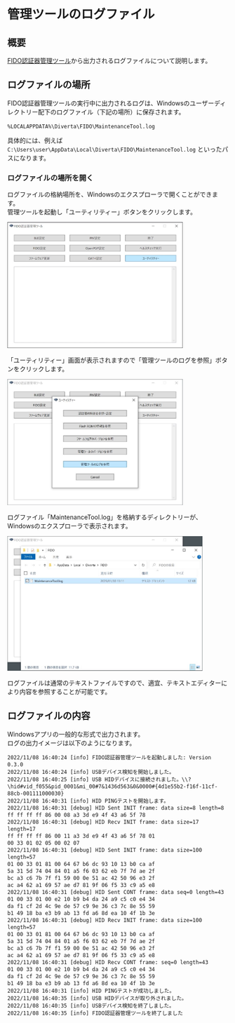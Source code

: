 # 管理ツールのログファイル

## 概要
[FIDO認証器管理ツール](../../MaintenanceTool/dotNET/README.md)から出力されるログファイルについて説明します。

## ログファイルの場所

FIDO認証器管理ツールの実行中に出力されるログは、Windowsのユーザーディレクトリー配下のログファイル（下記の場所）に保存されます。

`%LOCALAPPDATA%\Diverta\FIDO\MaintenanceTool.log`

具体的には、例えば `C:\Users\user\AppData\Local\Diverta\FIDO\MaintenanceTool.log` といったパスになります。

### ログファイルの場所を開く

ログファイルの格納場所を、Windowsのエクスプローラで開くことができます。<br>
管理ツールを起動し「ユーティリティー」ボタンをクリックします。

<img src="assets02/0016.jpg" width="400">

「ユーティリティー」画面が表示されますので「管理ツールのログを参照」ボタンをクリックします。

<img src="assets02/0017.jpg" width="400">

ログファイル「MaintenanceTool.log」を格納するディレクトリーが、Windowsのエクスプローラで表示されます。

<img src="assets02/0018.jpg" width="445">

ログファイルは通常のテキストファイルですので、適宜、テキストエディターにより内容を参照することが可能です。

## ログファイルの内容

Windowsアプリの一般的な形式で出力されます。<br>
ログの出力イメージは以下のようになります。
```
2022/11/08 16:40:24 [info] FIDO認証器管理ツールを起動しました: Version 0.3.0
2022/11/08 16:40:24 [info] USBデバイス検知を開始しました。
2022/11/08 16:40:25 [info] USB HIDデバイスに接続されました。\\?\hid#vid_f055&pid_0001&mi_00#7&1436d563&0&0000#{4d1e55b2-f16f-11cf-88cb-001111000030}
2022/11/08 16:40:31 [info] HID PINGテストを開始します。
2022/11/08 16:40:31 [debug] HID Sent INIT frame: data size=8 length=8
ff ff ff ff 86 00 08 a3 3d e9 4f 43 a6 5f 78
2022/11/08 16:40:31 [debug] HID Recv INIT frame: data size=17 length=17
ff ff ff ff 86 00 11 a3 3d e9 4f 43 a6 5f 78 01
00 33 01 02 05 00 02 07
2022/11/08 16:40:31 [debug] HID Sent INIT frame: data size=100 length=57
01 00 33 01 81 00 64 67 b6 dc 93 10 13 b0 ca af
5a 31 5d 74 04 84 01 a5 f6 03 62 eb 7f 7d ae 2f
bc a3 c6 7b 7f f1 59 00 0e 51 ac 42 50 96 e3 2f
ac a4 62 a1 69 57 ae d7 81 9f 06 f5 33 c9 a5 e8
2022/11/08 16:40:31 [debug] HID Sent CONT frame: data seq=0 length=43
01 00 33 01 00 e2 10 b9 b4 da 24 a9 c5 c0 e4 34
da f1 cf 2d 4c 9e de 57 c9 9e 36 c3 7c 8e 55 59
b1 49 18 ba e3 b9 ab 13 fd a6 8d ea 10 4f 1b 3e
2022/11/08 16:40:31 [debug] HID Recv INIT frame: data size=100 length=57
01 00 33 01 81 00 64 67 b6 dc 93 10 13 b0 ca af
5a 31 5d 74 04 84 01 a5 f6 03 62 eb 7f 7d ae 2f
bc a3 c6 7b 7f f1 59 00 0e 51 ac 42 50 96 e3 2f
ac a4 62 a1 69 57 ae d7 81 9f 06 f5 33 c9 a5 e8
2022/11/08 16:40:31 [debug] HID Recv CONT frame: seq=0 length=43
01 00 33 01 00 e2 10 b9 b4 da 24 a9 c5 c0 e4 34
da f1 cf 2d 4c 9e de 57 c9 9e 36 c3 7c 8e 55 59
b1 49 18 ba e3 b9 ab 13 fd a6 8d ea 10 4f 1b 3e
2022/11/08 16:40:31 [info] HID PINGテストが成功しました。
2022/11/08 16:40:35 [info] USB HIDデバイスが取り外されました。
2022/11/08 16:40:35 [info] USBデバイス検知を終了しました。
2022/11/08 16:40:35 [info] FIDO認証器管理ツールを終了しました
```
